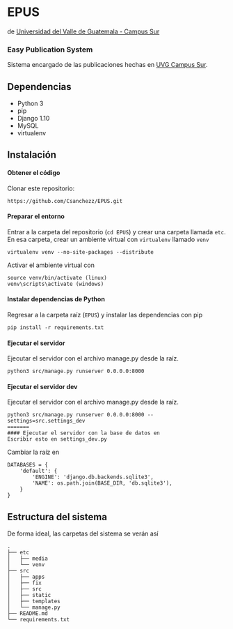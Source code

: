 EPUS
=====
de [Universidad del Valle de Guatemala - Campus Sur](http://campussur.uvg.edu.gt/)

### Easy Publication System

Sistema encargado de las publicaciones hechas en [UVG Campus Sur](http://campussur.uvg.edu.gt/).

## Dependencias

- Python 3
- pip
- Django 1.10
- MySQL
- virtualenv

## Instalación

#### Obtener el código
Clonar este repositorio:
```
https://github.com/Csanchezz/EPUS.git
```

#### Preparar el entorno
Entrar a la carpeta del repositorio (`cd EPUS`) y crear una carpeta llamada `etc`. En esa carpeta, crear un ambiente virtual con `virtualenv` llamado `venv`
```
virtualenv venv --no-site-packages --distribute
```
Activar el ambiente virtual con
```
source venv/bin/activate (linux)
venv\scripts\activate (windows)
```

#### Instalar dependencias de Python
Regresar a la carpeta raíz (`EPUS`) y instalar las dependencias con pip
```
pip install -r requirements.txt
```

#### Ejecutar el servidor
Ejecutar el servidor con el archivo manage.py desde la raíz.
```
python3 src/manage.py runserver 0.0.0.0:8000
```

#### Ejecutar el servidor dev
Ejecutar el servidor con el archivo manage.py desde la raíz.
```
python3 src/manage.py runserver 0.0.0.0:8000 --settings=src.settings_dev
=======
#### Ejecutar el servidor con la base de datos en
Escribir esto en settings_dev.py
```
Cambiar la raíz en
```
DATABASES = {
    'default': {
        'ENGINE': 'django.db.backends.sqlite3',
        'NAME': os.path.join(BASE_DIR, 'db.sqlite3'),
    }
}
```

## Estructura del sistema
De forma ideal, las carpetas del sistema se verán así

```
.
├── etc
│   ├── media
│   └── venv
├── src
│   ├── apps
│   ├── fix
│   ├── src
│   ├── static
│   ├── templates
│   └── manage.py
├── README.md
└── requirements.txt
```

